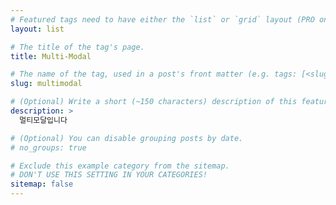 ```yaml
---
# Featured tags need to have either the `list` or `grid` layout (PRO only).
layout: list

# The title of the tag's page.
title: Multi-Modal

# The name of the tag, used in a post's front matter (e.g. tags: [<slug>]).
slug: multimodal

# (Optional) Write a short (~150 characters) description of this featured tag.
description: >
  멀티모달입니다

# (Optional) You can disable grouping posts by date.
# no_groups: true

# Exclude this example category from the sitemap.
# DON'T USE THIS SETTING IN YOUR CATEGORIES!
sitemap: false
---
```

